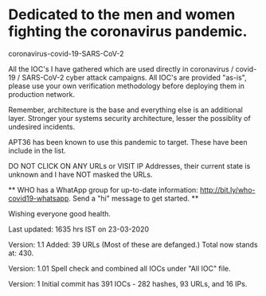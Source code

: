# Dedicated to the men and women fighting the coronavirus pandemic.

coronavirus-covid-19-SARS-CoV-2

All the IOC's I have gathered which are used directly in coronavirus / covid-19 / SARS-CoV-2 cyber attack campaigns. All IOC's are provided "as-is", please use your own verification methodology before deploying them in production network.

Remember, architecture is the base and everything else is an additional layer. Stronger your systems security architecture, lesser the possiblity of undesired incidents.

APT36 has been known to use this pandemic to target. These have been include in the list.

DO NOT CLICK  ON ANY URLs or VISIT IP Addresses, their current state is unknown and I have NOT masked the URLs.

** WHO has a WhatApp group for up-to-date information: http://bit.ly/who-covid19-whatsapp. Send a "hi" message to get started. **

Wishing everyone good health.


Last updated: 1635 hrs IST on 23-03-2020

Version: 1.1
Added: 39 URLs (Most of these are defanged.) Total now stands at: 430.

Version: 1.01
Spell check and combined all IOCs under "All IOC" file.

Version: 1
Initial commit has 391 IOCs - 282 hashes, 93 URLs, and 16 IPs.
